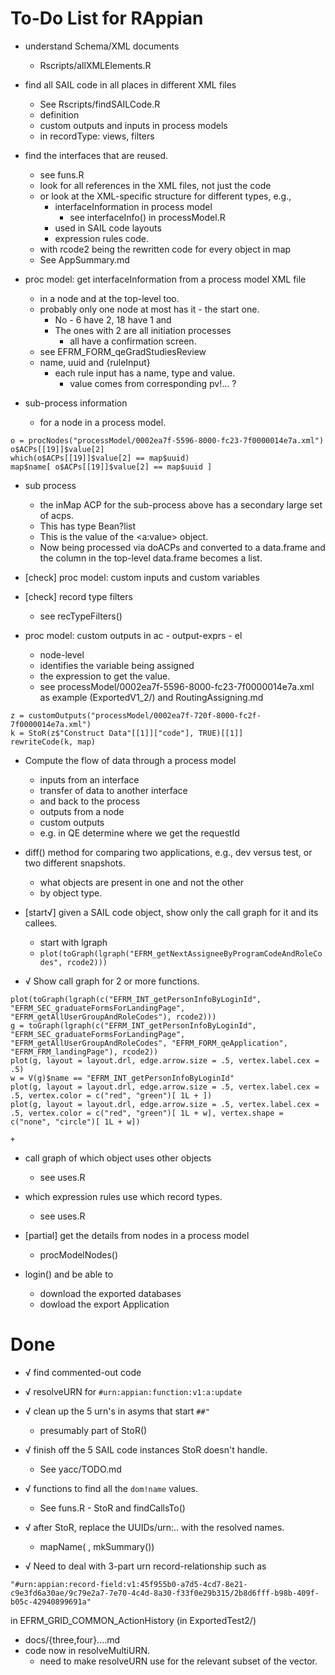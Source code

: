 # To-Do List for RAppian

+ understand Schema/XML documents
  + Rscripts/allXMLElements.R

+ find all SAIL code in all places in different XML files
   + See Rscripts/findSAILCode.R 
   + definition
   + custom outputs and inputs in process models
   + in recordType: views, filters

+ find the interfaces that are reused.
   + see funs.R
   + look for all references in the XML files, not just the code
   + or look at the XML-specific structure for different types, e.g.,
      + interfaceInformation in process model
	      + see interfaceInfo() in processModel.R
	  + used in SAIL code layouts
      + expression rules code.
   + with rcode2 being the rewritten code for every object in map
   + See AppSummary.md

+ proc model: get interfaceInformation from a process model XML file
   + in a node and at the top-level too.
   + probably only one node at most has it - the start one.
      + No - 6 have 2, 18 have 1 and 
	  + The ones with 2 are all initiation processes 
	      +  all have a confirmation screen.
   + see EFRM_FORM_qeGradStudiesReview
   + name, uuid and {ruleInput}
       + each rule input has a name, type and value.
	      + value comes from corresponding pv!... ?

+ sub-process information
   + for a node in a process model.
```
o = procNodes("processModel/0002ea7f-5596-8000-fc23-7f0000014e7a.xml")
o$ACPs[[19]]$value[2]
which(o$ACPs[[19]]$value[2] == map$uuid)
map$name[ o$ACPs[[19]]$value[2] == map$uuid ]
```

+ sub process 
    + the inMap ACP for the sub-process above has a secondary large set of acps. 
	+ This has type Bean?list
	+ This is the value of the <a:value> object.
	+ Now being processed via doACPs and converted to a data.frame and
	  the column in the top-level data.frame becomes a list.

+ [check] proc model: custom inputs and custom variables

+ [check] record type filters
   + see recTypeFilters()

+ proc model:  custom outputs in ac - output-exprs - el
   + node-level
   + identifies the variable being assigned
   + the expression to get the value.
   + see processModel/0002ea7f-5596-8000-fc23-7f0000014e7a.xml as example (ExportedV1_2/)
      and RoutingAssigning.md
```
z = customOutputs("processModel/0002ea7f-720f-8000-fc2f-7f0000014e7a.xml")
k = StoR(z$"Construct Data"[[1]]["code"], TRUE)[[1]]
rewriteCode(k, map)
```

+ Compute the flow of data through a process model
   + inputs from an interface
   + transfer of data to another interface
   + and back to the process
   + outputs from a node
   + custom outputs
   + e.g. in QE determine where we get the requestId

+ diff() method for comparing two applications, e.g., dev versus test, or two different snapshots.
   + what objects are present in one and not the other
   + by object type.
   
+ [start√] given a SAIL code object, show only the call graph for it and its callees.
   + start with lgraph
   + `plot(toGraph(lgraph("EFRM_getNextAssigneeByProgramCodeAndRoleCodes", rcode2)))`

+ √ Show call graph for 2 or more functions.
```
plot(toGraph(lgraph(c("EFRM_INT_getPersonInfoByLoginId", "EFRM_SEC_graduateFormsForLandingPage", "EFRM_getAllUserGroupAndRoleCodes"), rcode2)))
g = toGraph(lgraph(c("EFRM_INT_getPersonInfoByLoginId", "EFRM_SEC_graduateFormsForLandingPage", "EFRM_getAllUserGroupAndRoleCodes", "EFRM_FORM_qeApplication", "EFRM_FRM_landingPage"), rcode2))
plot(g, layout = layout.drl, edge.arrow.size = .5, vertex.label.cex = .5)
w = V(g)$name == "EFRM_INT_getPersonInfoByLoginId"
plot(g, layout = layout.drl, edge.arrow.size = .5, vertex.label.cex = .5, vertex.color = c("red", "green")[ 1L + ])
plot(g, layout = layout.drl, edge.arrow.size = .5, vertex.label.cex = .5, vertex.color = c("red", "green")[ 1L + w], vertex.shape = c("none", "circle")[ 1L + w])
```
    + 

+ call graph of which object uses other objects
   + see uses.R

+ which expression rules use which record types.
   + see uses.R

+ [partial] get the details from nodes in a process model
    + procModelNodes()

+ login() and be able to 
   + download the exported databases
   + dowload the export Application

# Done

+ √ find commented-out code

+ √ resolveURN for `#urn:appian:function:v1:a:update`

+ √ clean up the 5 urn's in asyms that start `##"`
   + presumably part of StoR()

+ √ finish off the 5 SAIL code instances StoR doesn't handle. 
   + See yacc/TODO.md

+ √ functions to find all the `dom!name` values.
   + See funs.R - StoR and findCallsTo()

+ √ after StoR, replace the UUIDs/urn:..  with the resolved names.
   + mapName( , mkSummary())
   
+ √ Need to deal with 3-part urn record-relationship such as
```
"#urn:appian:record-field:v1:45f955b0-a7d5-4cd7-8e21-c9e3fd6a30ae/9c79e2a7-7e70-4c4d-8a30-f33f0e29b315/2b8d6fff-b98b-409f-b05c-42940899691a"
```
   in EFRM_GRID_COMMON_ActionHistory  (in ExportedTest2/)
   + docs/{three,four}....md
   + code now in resolveMultiURN.
      + need to make resolveURN use for the relevant subset of the vector.
